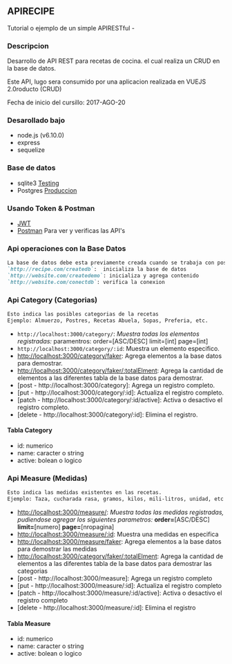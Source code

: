 ## APIRECIPE
Tutorial o ejemplo de un simple APIRESTful -


### Descripcion

Desarrollo de API REST para recetas de cocina. el cual realiza un CRUD en la base de datos.

Este API, lugo sera consumido por una aplicacion realizada en VUEJS 2.0roducto (CRUD)

Fecha de inicio del cursillo: 2017-AGO-20


### Desarollado bajo

- node.js (v6.10.0)
- express
- sequelize


### Base de datos

- sqlite3 	[Testing](https://www.sqlite.org/)
- Postgres 	[Produccion](https://www.postgresql.org/)


### Usando Token & Postman

- [JWT](https://jwt.io/)
- [Postman](https://www.getpostman.com/) Para ver y verificas las API's

### Api operaciones con la Base Datos
```markdown
La base de datos debe esta previamente creada cuando se trabaja con postgres
`http://recipe.com/createdb`:  inicializa la base de datos
`http://website.com/createdemo`: inicializa y agrega contenido
`http://website.com/conectdb`: verifica la conexion
```

### Api Category (Categorias)
```markdown
Esto indica las posibles categorias de la recetas
Ejemplo: Almuerzo, Postres, Recetas Abuela, Sopas, Preferia, etc.
```
- `http://localhost:3000/category/`: _Muestra todas los elementos registradas:_ paramentros: order=[ASC/DESC] limit=[int] page=[int]
- `http://localhost:3000/category/:id`: Muestra un elemento especifico.
- [http://localhost:3000/category/faker](http://localhost:3000/category/faker): Agrega elementos a la base datos para demostrar.
- [http://localhost:3000/category/faker/:totalElment](http://localhost:3000/category/faker/20): Agrega la cantidad de elementos a las diferentes tabla de la base datos para demostrar.
- [post - http://localhost:3000/category]: Agrega un registro completo.
- [put - http://localhost:3000/category/:id]: Actualiza el registro completo.
- [patch - http://localhost:3000/category/:id/active]: Activa o desactivo el registro completo.
- [delete - http://localhost:3000/category/:id]: Elimina el registro.

#### Tabla Category
- id: numerico
- name: caracter o string
- active: bolean o logico

### Api Measure (Medidas)
```markdown
Esto indica las medidas existentes en las recetas.
Ejemplo: Taza, cucharada rasa, gramos, kilos, mili-litros, unidad, etc
```
- [http://localhost:3000/measure/](http://localhost:3000/measure/): _Muestra todas las medidas registradas, pudiendose agregar los siguientes parametros:_ **order=**[ASC/DESC] **limit=**[numero] **page=**[nropagina]
- [http://localhost:3000/measure/:id](http://localhost:3000/measure/6): Muestra una medidas en especifica
- [http://localhost:3000/measure/faker](http://localhost:3000/measure/faker): Agrega elementos a la base datos para demostrar las medidas
- [http://localhost:3000/category/faker/:totalElment](http://localhost:3000/category/faker/20): Agrega la cantidad de elementos a las diferentes tabla de la base datos para demostrar las categorias
- [post - http://localhost:3000/measure]: Agrega un registro completo
- [put - http://localhost:3000/measure/:id]: Actualiza el registro completo
- [patch - http://localhost:3000/measure/:id/active]: Activa o desactivo el registro completo
- [delete - http://localhost:3000/measure/:id]: Elimina el registro

#### Tabla Measure
- id: numerico
- name: caracter o string
- active: bolean o logico
